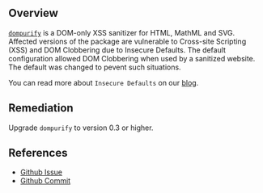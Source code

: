 ## Overview
[`dompurify`](https://www.npmjs.com/package/dompurify) is a DOM-only XSS sanitizer for HTML, MathML and SVG.
Affected versions of the package are vulnerable to Cross-site Scripting (XSS) and DOM Clobbering due to Insecure Defaults. The default configuration allowed DOM Clobbering when used by a sanitized website. The default was changed to pevent such situations.

You can read more about `Insecure Defaults` on our [blog](https://snyk.io/blog/mongodb-hack-and-secure-defaults/).

## Remediation
Upgrade `dompurify` to version 0.3 or higher.

## References
- [Github Issue](https://github.com/cure53/DOMPurify/issues/14)
- [Github Commit](https://github.com/cure53/DOMPurify/commit/78037ea4db57daba7e171242378d3d97c517dd08)
